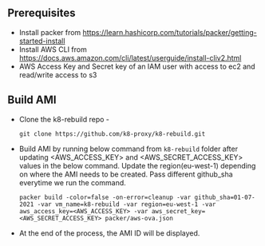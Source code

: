 ## Prerequisites

- Install packer from https://learn.hashicorp.com/tutorials/packer/getting-started-install
- Install AWS CLI from https://docs.aws.amazon.com/cli/latest/userguide/install-cliv2.html
- AWS Access Key and Secret key of an IAM user with access to ec2 and read/write access to s3

## Build AMI

- Clone the k8-rebuild repo - 
    ```
    git clone https://github.com/k8-proxy/k8-rebuild.git
    ```
- Build AMI by running below command from `k8-rebuild` folder after updating <AWS_ACCESS_KEY> and <AWS_SECRET_ACCESS_KEY> values in the below command. Update the region(eu-west-1) depending on where the AMI needs to be created. Pass different github_sha everytime we run the command.
    ```
    packer build -color=false -on-error=cleanup -var github_sha=01-07-2021 -var vm_name=k8-rebuild -var region=eu-west-1 -var aws_access_key=<AWS_ACCESS_KEY> -var aws_secret_key=<AWS_SECRET_ACCESS_KEY> packer/aws-ova.json
    ```
- At the end of the process, the AMI ID will be displayed.
